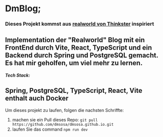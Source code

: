 # DmBlog; 

### Dieses Projekt kommst aus [realworld von Thinkster](https://github.com/gothinkster/realworld) inspiriert 

Implementation der "Realworld" Blog mit ein FrontEnd durch Vite, React, TypeScript und ein Backend durch Spring und PostgreSQL gemacht. Es hat mir geholfen, um viel mehr zu lernen.
---
##### Tech Stack:
Spring, PostgreSQL, TypeScript, React, Vite
enthalt auch Docker
---

Um dieses projekt zu laufen, folgen die nachsten Schriffte:
1. machen sie ein Pull dieses Repo: `git pull https://github.com/dmsosa/dmsosa.github.io.git`
2. laufen Sie das command `npm run dev`